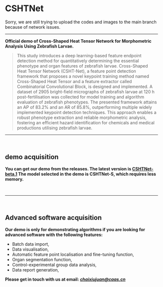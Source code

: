 # CSHTNet

Sorry, we are still trying to upload the codes and images to the main branch because of network issues.
___ 

**Official demo of Cross-Shaped Heat Tensor Network for Morphometric Analysis Using Zebrafish Larvae.** 
<br>

> This study introduces a deep learning-based feature endpoint detection method for quantitatively determining the essential phenotype and organ features of zebrafish larvae. Cross-Shaped Heat Tensor Network (CSHT-Net), a feature point detection framework that proposes a novel keypoint training method named Cross-Shaped Heat Tensor and a feature extractor called Combinatorial Convolutional Block, is designed and implemented. A dataset of 2905 bright-field micrographs of zebrafish larvae at 120 h post-fertilisation was collected for model training and algorithm evaluation of zebrafish phenotypes. The presented framework attains an AP of 83.2% and an AR of 85.8%, outperforming multiple widely implemented keypoint detection techniques. This approach enables a robust phenotype extraction and reliable morphometric analysis, fostering an efficient hazard identification for chemicals and medical productions utilising zebrafish larvae.

___ 

<br>

## demo acquisition

**You can get our demo from the releases. The latest version is [CSHTNet-beta.1](https://github.com/starduct/CSHTNet/releases/tag/demo-beta.1 "Click to the download page.") The model selected in the demo is CSHTNet-S, which requires less memory.**

<br>

___ 

<br>

## Advanced software acquisition

**Our demo is only for demonstrating algorithms if you are looking for advanced software with the following features:**

- Batch data import,
- Data visualisation,
- Automatic feature point localisation and fine-tuning function,
- Organ segmentation function,
- Control-experimental group data analysis,
- Data report generation,

**Please get in touch with us at email: *chaixiujuan@caas.cn***
